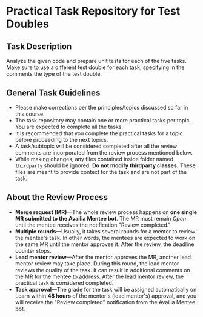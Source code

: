 # Practical Task Repository for Test Doubles

## Task Description
Analyze the given code and prepare unit tests for each of the five tasks. Make sure to use a different test double for each task, specifying in the comments the type of the test double.

## General Task Guidelines

* Please make corrections per the principles/topics discussed so far in this course.
* The task repository may contain one or more practical tasks per topic. You are expected to complete all the tasks.
* It is recommended that you complete the practical tasks for a topic before proceeding to the next topics.
* A task/subtopic will be considered completed after all the review comments are incorporated from the review process mentioned below.
* While making changes, any files contained inside folder named `thirdparty` should be ignored. **Do not modify thirdparty classes.** These files are meant to provide context for the task and are not part of the task.



## About the Review Process

* **Merge request (MR)**—The whole review process happens on **one single MR submitted to the Availia Mentee bot**. The MR must remain _Open_ until the mentee receives the notification "Review completed."
* **Multiple rounds**—Usually, it takes several rounds for a mentor to review the mentee's task. In other words, the mentees are expected to work on the same MR until the mentor approves it. After the review, the deadline counter stops.
* **Lead mentor review**—After the mentor approves the MR, another lead mentor review may take place. During this round, the lead mentor reviews the quality of the task. It can result in additional comments on the MR for the mentee to address. After the lead mentor review, the practical task is considered completed.
* **Task approval**—The grade for the task will be assigned automatically on Learn within **48 hours** of the mentor's (lead mentor's) approval, and you will receive the "Review completed" notification from the Availia Mentee bot.
